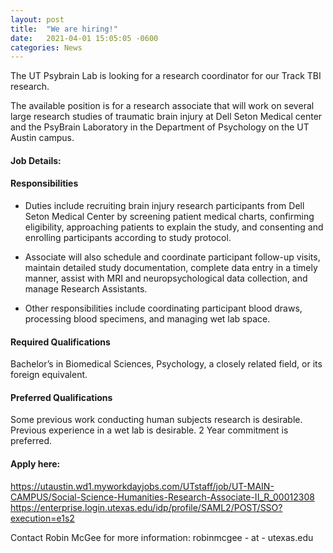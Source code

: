 ```yaml
---
layout: post
title:  "We are hiring!"
date:   2021-04-01 15:05:05 -0600
categories: News
---
```


The UT Psybrain Lab is looking for a research coordinator for our Track TBI research.

The available position is for a research associate that will work on several large research studies of traumatic brain injury at Dell Seton Medical center
and the PsyBrain Laboratory in the Department of Psychology on the UT Austin campus.

#### Job Details:


#### Responsibilities
 - Duties include recruiting brain injury research participants from Dell Seton Medical Center by screening patient medical charts, confirming eligibility,
 approaching patients to explain the study, and consenting and enrolling participants according to study protocol.

 - Associate will also schedule and coordinate participant follow-up visits, maintain detailed study documentation, complete data entry in a timely manner,
 assist with MRI and neuropsychological data collection, and manage Research Assistants.

 - Other responsibilities include coordinating participant blood draws, processing blood specimens, and managing wet lab space.

#### Required Qualifications
Bachelor’s in Biomedical Sciences, Psychology, a closely related field, or its foreign equivalent.

#### Preferred Qualifications
Some previous work conducting human subjects research is desirable.
Previous experience in a wet lab is desirable. 2 Year commitment is preferred.

#### Apply here:
https://utaustin.wd1.myworkdayjobs.com/UTstaff/job/UT-MAIN-CAMPUS/Social-Science-Humanities-Research-Associate-II_R_00012308
https://enterprise.login.utexas.edu/idp/profile/SAML2/POST/SSO?execution=e1s2

Contact Robin McGee for more information: robinmcgee - at - utexas.edu 
